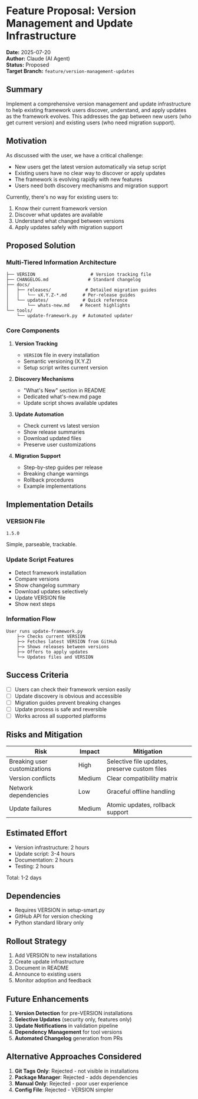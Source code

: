 # Feature Proposal: Version Management and Update Infrastructure

**Date:** 2025-07-20  
**Author:** Claude (AI Agent)  
**Status:** Proposed  
**Target Branch:** `feature/version-management-updates`

## Summary

Implement a comprehensive version management and update infrastructure to help existing framework users discover, understand, and apply updates as the framework evolves. This addresses the gap between new users (who get current version) and existing users (who need migration support).

## Motivation

As discussed with the user, we have a critical challenge:
- New users get the latest version automatically via setup script
- Existing users have no clear way to discover or apply updates
- The framework is evolving rapidly with new features
- Users need both discovery mechanisms and migration support

Currently, there's no way for existing users to:
1. Know their current framework version
2. Discover what updates are available
3. Understand what changed between versions
4. Apply updates safely with migration support

## Proposed Solution

### Multi-Tiered Information Architecture

```
├── VERSION                     # Version tracking file
├── CHANGELOG.md               # Standard changelog
├── docs/
│   ├── releases/             # Detailed migration guides
│   │   └── vX.Y.Z-*.md      # Per-release guides
│   └── updates/             # Quick reference
│       └── whats-new.md    # Recent highlights
└── tools/
    └── update-framework.py  # Automated updater
```

### Core Components

1. **Version Tracking**
   - `VERSION` file in every installation
   - Semantic versioning (X.Y.Z)
   - Setup script writes current version

2. **Discovery Mechanisms**
   - "What's New" section in README
   - Dedicated what's-new.md page
   - Update script shows available updates

3. **Update Automation**
   - Check current vs latest version
   - Show release summaries
   - Download updated files
   - Preserve user customizations

4. **Migration Support**
   - Step-by-step guides per release
   - Breaking change warnings
   - Rollback procedures
   - Example implementations

## Implementation Details

### VERSION File
```
1.5.0
```
Simple, parseable, trackable.

### Update Script Features
- Detect framework installation
- Compare versions
- Show changelog summary
- Download updates selectively
- Update VERSION file
- Show next steps

### Information Flow
```
User runs update-framework.py
    ├─> Checks current VERSION
    ├─> Fetches latest VERSION from GitHub
    ├─> Shows releases between versions
    ├─> Offers to apply updates
    └─> Updates files and VERSION
```

## Success Criteria

- [ ] Users can check their framework version easily
- [ ] Update discovery is obvious and accessible
- [ ] Migration guides prevent breaking changes
- [ ] Update process is safe and reversible
- [ ] Works across all supported platforms

## Risks and Mitigation

| Risk | Impact | Mitigation |
|------|--------|------------|
| Breaking user customizations | High | Selective file updates, preserve custom files |
| Version conflicts | Medium | Clear compatibility matrix |
| Network dependencies | Low | Graceful offline handling |
| Update failures | Medium | Atomic updates, rollback support |

## Estimated Effort

- Version infrastructure: 2 hours
- Update script: 3-4 hours
- Documentation: 2 hours
- Testing: 2 hours

Total: 1-2 days

## Dependencies

- Requires VERSION in setup-smart.py
- GitHub API for version checking
- Python standard library only

## Rollout Strategy

1. Add VERSION to new installations
2. Create update infrastructure
3. Document in README
4. Announce to existing users
5. Monitor adoption and feedback

## Future Enhancements

1. **Version Detection** for pre-VERSION installations
2. **Selective Updates** (security only, features only)
3. **Update Notifications** in validation pipeline
4. **Dependency Management** for tool versions
5. **Automated Changelog** generation from PRs

## Alternative Approaches Considered

1. **Git Tags Only**: Rejected - not visible in installations
2. **Package Manager**: Rejected - adds dependencies
3. **Manual Only**: Rejected - poor user experience
4. **Config File**: Rejected - VERSION simpler

<!-- SELF-REVIEW CHECKPOINT
Before finalizing, verify:
- All required sections are complete
- Content addresses original requirements
- Technical accuracy and consistency
- No gaps or contradictions
-->